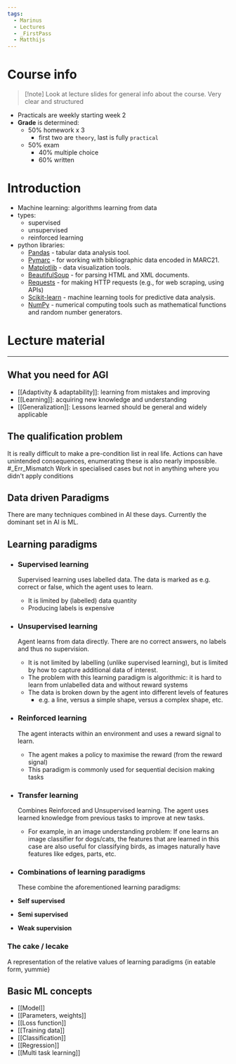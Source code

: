 ```yaml
---
tags:
  - Marinus
  - Lectures
  - _FirstPass
  - Matthijs
---
```

# Course info
>[!note] Look at lecture slides for general info about the course. Very clear and structured

- Practicals are weekly starting week 2
- **Grade** is determined:
	- 50% homework x 3
		- first two are `theory`, last is fully `practical`
	- 50% exam
		- 40% multiple choice
		- 60% written

# Introduction
- Machine learning: algorithms learning from data
- types:
	- supervised
	- unsupervised
	- reinforced learning
- python libraries:
	- [Pandas](https://pandas.pydata.org/) - tabular data analysis tool.
	- [Pymarc](https://pypi.org/project/pymarc/) - for working with bibliographic data encoded in MARC21.
	- [Matplotlib](https://matplotlib.org/) - data visualization tools.
	- [BeautifulSoup](https://pypi.org/project/beautifulsoup4/) - for parsing HTML and XML documents.
	- [Requests](https://pypi.org/project/requests/) - for making HTTP requests (e.g., for web scraping, using APIs)
	- [Scikit-learn](https://scikit-learn.org/stable/) - machine learning tools for predictive data analysis.
	- [NumPy](https://numpy.org/) - numerical computing tools such as mathematical functions and random number generators.

# Lecture material
---
## What you need for AGI 

- [[Adaptivity & adaptability]]: learning from mistakes and improving
- [[Learning]]: acquiring new knowledge and understanding
- [[Generalization]]: Lessons learned should be general and widely applicable

## The qualification problem

It is really difficult to make a pre-condition list in real life.
Actions can have unintended consequences, enumerating these is also nearly impossible.
#_Err_Mismatch 
Work in specialised cases but not in anything where you didn't apply conditions

## Data driven Paradigms
There are many techniques combined in AI these days. Currently the dominant set in AI is ML.

## Learning paradigms

- ### Supervised learning 

	Supervised learning uses labelled data. The data is marked as e.g. correct or false, which the agent uses to learn.
	- It is limited by (labelled) data quantity
	- Producing labels is expensive

- ### Unsupervised learning

	Agent learns from data directly. There are no correct answers, no labels and thus no supervision.
	- It is not limited by labelling (unlike supervised learning), but is limited by how to capture additional data of interest.
	- The problem with this learning paradigm is algorithmic: it is hard to learn from unlabelled data and without reward systems
	- The data is broken down by the agent into different levels of features
		- e.g. a line, versus a simple shape, versus a complex shape, etc.

- ### Reinforced learning

	The agent interacts within an environment and uses a reward signal to learn.
	- The agent makes a policy to maximise the reward (from the reward signal)
	- This paradigm is commonly used for sequential decision making tasks

- ### Transfer learning

	Combines Reinforced and Unsupervised learning. The agent uses learned knowledge from previous tasks to improve at new tasks.
	- For example, in an image understanding problem: 
	  If one learns an image classifier for dogs/cats, the features that are learned in this case are also useful for classifying birds, as images naturally have features like edges, parts, etc.

- ### Combinations of learning paradigms

	These combine the aforementioned learning paradigms:
- **Self supervised**
- **Semi supervised**
- **Weak supervision**


### The cake / lecake
A representation of the relative values of learning paradigms {in eatable form, yummie}


## Basic ML concepts
- [[Model]]
- [[Parameters, weights]]
- [[Loss function]]
- [[Training data]]
- [[Classification]]
- [[Regression]]
- [[Multi task learning]]


